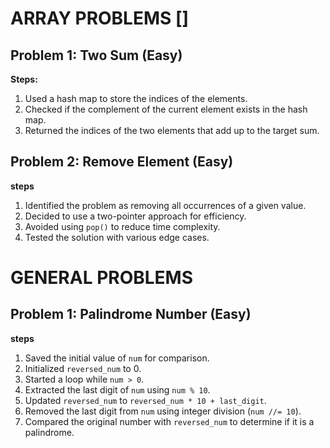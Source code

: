 # ARRAY PROBLEMS []
## Problem 1: Two Sum (Easy)
**Steps:**
1. Used a hash map to store the indices of the elements.
2. Checked if the complement of the current element exists in the hash map.
3. Returned the indices of the two elements that add up to the target sum.

## Problem 2: Remove Element (Easy)
**steps** 
1. Identified the problem as removing all occurrences of a given value.
2. Decided to use a two-pointer approach for efficiency.
3. Avoided using `pop()` to reduce time complexity.
4. Tested the solution with various edge cases.


# GENERAL PROBLEMS
## Problem 1: Palindrome Number (Easy)
**steps** 
1. Saved the initial value of `num` for comparison.
2. Initialized `reversed_num` to 0.
3. Started a loop while `num > 0`.
4. Extracted the last digit of `num` using `num % 10`.
5. Updated `reversed_num` to `reversed_num * 10 + last_digit`.
6. Removed the last digit from `num` using integer division (`num //= 10`).
7. Compared the original number with `reversed_num` to determine if it is a palindrome.


